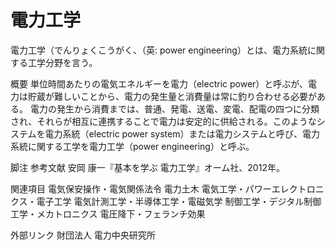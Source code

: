 # 電力工学

電力工学（でんりょくこうがく、（英: power engineering）とは、電力系統に関する工学分野を言う。

概要
単位時間あたりの電気エネルギーを電力（electric power）と呼ぶが、電力は貯蔵が難しいことから、電力の発生量と消費量は常に釣り合わせる必要がある。
電力の発生から消費までは、普通、発電、送電、変電、配電の四つに分類され、それらが相互に連携することで電力は安定的に供給される。このようなシステムを電力系統（electric power system）または電力システムと呼び、電力系統に関する工学を電力工学（power engineering）と呼ぶ。

脚注
参考文献
安岡 康一『基本を学ぶ 電力工学』オーム社、2012年。

関連項目
電気保安操作・電気関係法令
電力土木
電気工学・パワーエレクトロニクス・電子工学
電気計測工学・半導体工学・電磁気学
制御工学・デジタル制御工学・メカトロニクス
電圧降下・フェランチ効果

外部リンク
財団法人 電力中央研究所